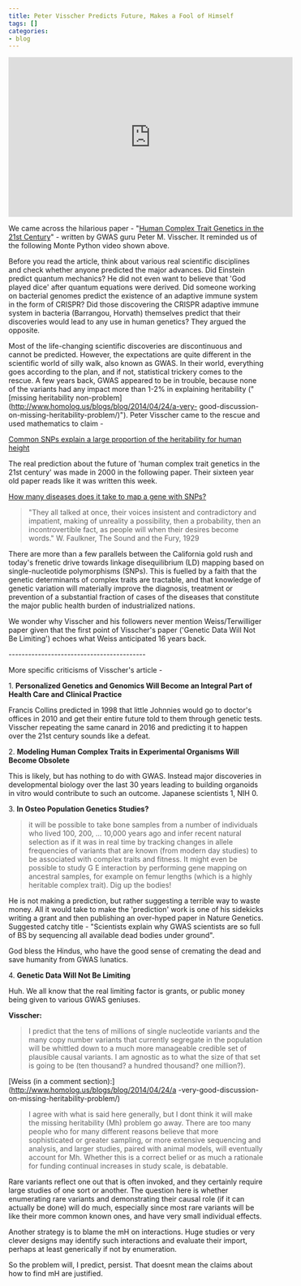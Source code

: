 ```yaml
---
title: Peter Visscher Predicts Future, Makes a Fool of Himself
tags: []
categories:
- blog
---
```

<!--more-->

<iframe width="560" height="315" src="http://www.youtube.com/embed/IqhlQfXUk7w" frameborder="0"> </iframe>

We came across the hilarious paper - "[Human Complex Trait Genetics in the
21st Century](http://www.genetics.org/content/202/2/377)" - written by GWAS
guru Peter M. Visscher. It reminded us of the following Monte Python video
shown above.

Before you read the article, think about various real scientific disciplines
and check whether anyone predicted the major advances. Did Einstein predict
quantum mechanics? He did not even want to believe that 'God played dice'
after quantum equations were derived. Did someone working on bacterial genomes
predict the existence of an adaptive immune system in the form of CRISPR? Did
those discovering the CRISPR adaptive immune system in bacteria (Barrangou,
Horvath) themselves predict that their discoveries would lead to any use in
human genetics? They argued the opposite.

Most of the life-changing scientific discoveries are discontinuous and cannot
be predicted. However, the expectations are quite different in the scientific
world of silly walk, also known as GWAS. In their world, everything goes
according to the plan, and if not, statistical trickery comes to the rescue. A
few years back, GWAS appeared to be in trouble, because none of the variants
had any impact more than 1-2% in explaining heritability ("[missing
heritability non-problem](http://www.homolog.us/blogs/blog/2014/04/24/a-very-
good-discussion-on-missing-heritability-problem/)"). Peter Visscher came to
the rescue and used mathematics to claim -

[Common SNPs explain a large proportion of the heritability for human
height](http://www.nature.com/ng/journal/v42/n7/abs/ng.608.html)

The real prediction about the future of 'human complex trait genetics in the
21st century' was made in 2000 in the following paper. Their sixteen year old
paper reads like it was written this week.

[How many diseases does it take to map a gene with
SNPs?](http://www.nature.com/ng/journal/v26/n2/full/ng1000_151.html)

> "They all talked at once, their voices insistent and contradictory and
impatient, making of unreality a possibility, then a probability, then an
incontrovertible fact, as people will when their desires become words." W.
Faulkner, The Sound and the Fury, 1929

There are more than a few parallels between the California gold rush and
today's frenetic drive towards linkage disequilibrium (LD) mapping based on
single-nucleotide polymorphisms (SNPs). This is fuelled by a faith that the
genetic determinants of complex traits are tractable, and that knowledge of
genetic variation will materially improve the diagnosis, treatment or
prevention of a substantial fraction of cases of the diseases that constitute
the major public health burden of industrialized nations.

We wonder why Visscher and his followers never mention Weiss/Terwilliger paper
given that the first point of Visscher's paper ('Genetic Data Will Not Be
Limiting') echoes what Weiss anticipated 16 years back.

\------------------------------------------

More specific criticisms of Visscher's article -

1\. **Personalized Genetics and Genomics Will Become an Integral Part of
Health Care and Clinical Practice**

Francis Collins predicted in 1998 that little Johnnies would go to doctor's
offices in 2010 and get their entire future told to them through genetic
tests. Visscher repeating the same canard in 2016 and predicting it to happen
over the 21st century sounds like a defeat.

2\. **Modeling Human Complex Traits in Experimental Organisms Will Become
Obsolete**

This is likely, but has nothing to do with GWAS. Instead major discoveries in
developmental biology over the last 30 years leading to building organoids in
vitro would contribute to such an outcome. Japanese scientists 1, NIH 0.

3\. **In Osteo Population Genetics Studies?**

> it will be possible to take bone samples from a number of individuals who
lived 100, 200, ... 10,000 years ago and infer recent natural selection as if
it was in real time by tracking changes in allele frequencies of variants that
are known (from modern day studies) to be associated with complex traits and
fitness. It might even be possible to study G E interaction by performing gene
mapping on ancestral samples, for example on femur lengths (which is a highly
heritable complex trait). Dig up the bodies!

He is not making a prediction, but rather suggesting a terrible way to waste
money. All it would take to make the 'prediction' work is one of his sidekicks
writing a grant and then publishing an over-hyped paper in Nature Genetics.
Suggested catchy title - "Scientists explain why GWAS scientists are so full
of BS by sequencing all available dead bodies under ground".

God bless the Hindus, who have the good sense of cremating the dead and save
humanity from GWAS lunatics.

4\. **Genetic Data Will Not Be Limiting**

Huh. We all know that the real limiting factor is grants, or public money
being given to various GWAS geniuses.

**Visscher:**

> I predict that the tens of millions of single nucleotide variants and the
many copy number variants that currently segregate in the population will be
whittled down to a much more manageable credible set of plausible causal
variants. I am agnostic as to what the size of that set is going to be (ten
thousand? a hundred thousand? one million?).

[Weiss (in a comment section):](http://www.homolog.us/blogs/blog/2014/04/24/a
-very-good-discussion-on-missing-heritability-problem/)

> I agree with what is said here generally, but I dont think it will make the
missing heritability (Mh) problem go away. There are too many people who for
many different reasons believe that more sophisticated or greater sampling, or
more extensive sequencing and analysis, and larger studies, paired with animal
models, will eventually account for Mh. Whether this is a correct belief or as
much a rationale for funding continual increases in study scale, is debatable.

Rare variants reflect one out that is often invoked, and they certainly
require large studies of one sort or another. The question here is whether
enumerating rare variants and demonstrating their causal role (if it can
actually be done) will do much, especially since most rare variants will be
like their more common known ones, and have very small individual effects.

Another strategy is to blame the mH on interactions. Huge studies or very
clever designs may identify such interactions and evaluate their import,
perhaps at least generically if not by enumeration.

So the problem will, I predict, persist. That doesnt mean the claims about how
to find mH are justified.

